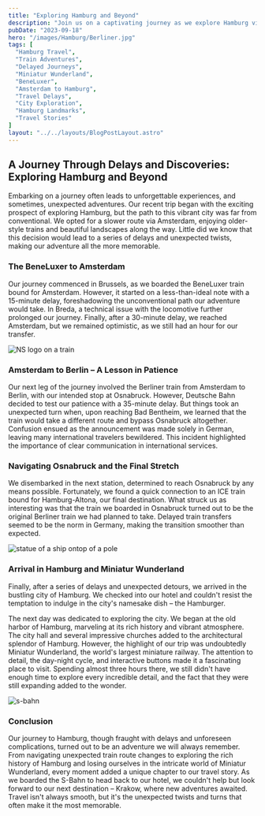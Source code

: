 ```yaml
---
title: "Exploring Hamburg and Beyond"
description: "Join us on a captivating journey as we explore Hamburg via an unconventional route, navigating unexpected delays and discovering the city's rich history, iconic landmarks, and the enchanting world of Miniatur Wunderland."
pubDate: "2023-09-18"
hero: "/images/Hamburg/Berliner.jpg"
tags: [
  "Hamburg Travel",
  "Train Adventures",
  "Delayed Journeys",
  "Miniatur Wunderland",
  "BeneLuxer",
  "Amsterdam to Hamburg",
  "Travel Delays",
  "City Exploration",
  "Hamburg Landmarks",
  "Travel Stories"
]
layout: "../../layouts/BlogPostLayout.astro"
---
```


## A Journey Through Delays and Discoveries: Exploring Hamburg and Beyond

Embarking on a journey often leads to unforgettable experiences, and sometimes, unexpected adventures. Our recent trip began with the exciting prospect of exploring Hamburg, but the path to this vibrant city was far from conventional. We opted for a slower route via Amsterdam, enjoying older-style trains and beautiful landscapes along the way. Little did we know that this decision would lead to a series of delays and unexpected twists, making our adventure all the more memorable.

### The BeneLuxer to Amsterdam

Our journey commenced in Brussels, as we boarded the BeneLuxer train bound for Amsterdam. However, it started on a less-than-ideal note with a 15-minute delay, foreshadowing the unconventional path our adventure would take. In Breda, a technical issue with the locomotive further prolonged our journey. Finally, after a 30-minute delay, we reached Amsterdam, but we remained optimistic, as we still had an hour for our transfer.

![NS logo on a train](/images/Hamburg/NS_logo.jpg)

### Amsterdam to Berlin – A Lesson in Patience

Our next leg of the journey involved the Berliner train from Amsterdam to Berlin, with our intended stop at Osnabruck. However, Deutsche Bahn decided to test our patience with a 35-minute delay. But things took an unexpected turn when, upon reaching Bad Bentheim, we learned that the train would take a different route and bypass Osnabruck altogether. Confusion ensued as the announcement was made solely in German, leaving many international travelers bewildered. This incident highlighted the importance of clear communication in international services.

### Navigating Osnabruck and the Final Stretch

We disembarked in the next station, determined to reach Osnabruck by any means possible. Fortunately, we found a quick connection to an ICE train bound for Hamburg-Altona, our final destination. What struck us as interesting was that the train we boarded in Osnabruck turned out to be the original Berliner train we had planned to take. Delayed train transfers seemed to be the norm in Germany, making the transition smoother than expected.

![statue of a ship ontop of a pole](/images/Hamburg/ship_statue.jpg)

### Arrival in Hamburg and Miniatur Wunderland

Finally, after a series of delays and unexpected detours, we arrived in the bustling city of Hamburg. We checked into our hotel and couldn't resist the temptation to indulge in the city's namesake dish – the Hamburger.

The next day was dedicated to exploring the city. We began at the old harbor of Hamburg, marveling at its rich history and vibrant atmosphere. The city hall and several impressive churches added to the architectural splendor of Hamburg. However, the highlight of our trip was undoubtedly Miniatur Wunderland, the world's largest miniature railway. The attention to detail, the day-night cycle, and interactive buttons made it a fascinating place to visit. Spending almost three hours there, we still didn't have enough time to explore every incredible detail, and the fact that they were still expanding added to the wonder.

![s-bahn](/images/Hamburg/S-bahn.jpg)

### Conclusion

Our journey to Hamburg, though fraught with delays and unforeseen complications, turned out to be an adventure we will always remember. From navigating unexpected train route changes to exploring the rich history of Hamburg and losing ourselves in the intricate world of Miniatur Wunderland, every moment added a unique chapter to our travel story. As we boarded the S-Bahn to head back to our hotel, we couldn't help but look forward to our next destination – Krakow, where new adventures awaited. Travel isn't always smooth, but it's the unexpected twists and turns that often make it the most memorable.




